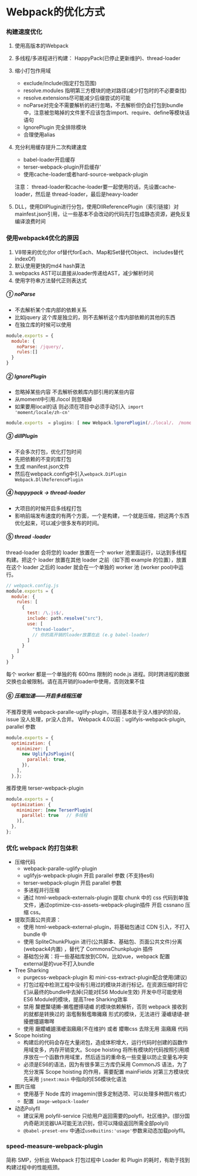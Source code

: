 # Webpack的优化方式

### 构建速度优化

1. 使用高版本的Webpack

2. 多线程/多进程进行构建： HappyPack(已停止更新维护)、thread-loader

3. 缩小打包作用域

   * exclude/include(指定打包范围)
   * resolve.modules 指明第三方模块的绝对路径(减少打包时的不必要查找)
   * resolve.extensions尽可能减少后缀尝试的可能
   * noParse对完全不需要解析的进行忽略，不去解析但仍会打包到bundle中，注意被忽略掉的文件里不应该包含import、require、define等模块话语句
   * IgnorePlugin 完全排除模块
   * 合理使用alias

4. 充分利用缓存提升二次构建速度

   * babel-loader开启缓存
   * terser-webpack-plugin开启缓存‘
   * 使用cache-loader或者hard-source-webpack-plugin

   注意： thread-loader和cache-loader要一起使用的话，先设置cache-loader，然后是 thread-loader，最后是heavy-loader

5. DLL，使用DllPlugin进行分包，使用DllReferencePlugin（索引链接）对mainfest.json引用，让一些基本不会改动的代码先打包成静态资源，避免反复编译浪费时间

### 使用webpack4优化的原因

1. V8带来的优化(for of替代forEach、Map和Set替代Object、 includes替代indexOf)
2. 默认使用更快的md4 hash算法
3. webpacks AST可以直接从loader传递给AST，减少解析时间
4. 使用字符串方法替代正则表达式

##### ① noParse

*  不去解析某个库内部的依赖关系
* 比如jquery 这个库是独立的，则不去解析这个库内部依赖的其他的东西
* 在独立库的时候可以使用

```js
module.exports = {
  module: {
    noParse: /jquery/,
    rules:[]
  }
}
```

##### ② IgnorePlugin

* 忽略掉某些内容 不去解析依赖库内部引用的某些内容
* 从moment中引用./locol 则忽略掉
* 如果要用local的话 则必须在项目中必须手动引入` import 'moment/locale/zh-cn'`

```js
module.exports  = plugins: [ new Webpack.lgnorePlugin(/./local/， /moment/), ]}
```

##### ③ dillPlugin

* 不会多次打包，优化打包时间
* 先把依赖的不变的库打包
* 生成 manifest.json文件
* 然后在webpack.config中引入`webpack.DiPlugin Webpack.DllReferencePlugin`

##### ④ happypack -> thread-loader

* 大项目的时候开启多线程打包
* 影响前端发布速度的有两个方面，一个是构建，一个就是压缩，把这两个东西优化起来，可以减少很多发布的时间。

##### ⑤ thread -loader 

thread-loader 会将您的 loader 放置在一个 worker 池里面运行，以达到多线程构建。把这个 loader 放置在其他 loader 之前（如下图 example 的位置），放置在这个 loader 之后的 loader 就会在一个单独的 worker 池 (worker pool)中运行。

```js
// webpack.config.js
module.exports = {
  module: {
    rules: [
      {
        test: /\.js$/,
        include: path.resolve("src"),
        use: [
          "thread-loader",
          // 你的高开销的loader放置在此 (e.g babel-loader)
        ]
      }
    ]
  }
}
```

每个 worker 都是一个单独的有 600ms 限制的 node.js 进程。同时跨进程的数据交换也会被限制。请在高开销的loader中使用，否则效果不佳

##### ⑥ 压缩加速——开启多线程压缩

不推荐使用 webpack-paralle-uglify-plugin，项目基本处于没人维护的阶段，issue 没人处理，pr没人合并。
Webpack 4.0以前：uglifyis-webpack-plugin, parallel 参数

```js
module.exports = {
  optimization: {
    minimizer: [
      new UglifyJsPlugin({
        parallel: true,
      }),
    ],
  },};
```

推荐使用 terser-webpack-plugin

```js
module.exports = {
  optimization: {
    minimizer: [new TerserPlugin(
      parallel: true   // 多线程
    )],
  },
};
```



### **优化 webpack 的打包体积**

- 压缩代码
  - webpack-paralle-uglify-plugin
  - uglifyjs-webpack-plugin 开启 parallel 参数 (不支持es6)
  - terser-webpack-plugin 开启 parallel 参数
  - 多进程并行压缩
  - 通过 html-webpack-externals-plugin 提取 chunk 中的 css 代码到单独文件，通过optimize-css-assets-webpack-plugin插件 开启 cssnano 压缩 css。
- 提取页面公共资源：
  - 使用 html-webpack-external-plugin，将基础包通过 CDN 引入，不打入bundle 中
  - 使用 SpliteChunkPlugin 进行(公共脚本、基础包、页面公共文件)分离(webpack4内置) ，替代了 CommonsChunkplugin 插件
  - 基础包分离：将一些基础库放到CDN，比如vue，webpack 配置 external是的vue不打入bundle
- Tree Sharking
  - purgecss-webpack-plugin 和 mini-css-extract-plugin配合使用(建议)
  - 打包过程中检测工程中没有引用过的模块并进行标记，在资源压缩时将它们从最终的bundle中去掉(只能对ES6 Module生效) 开发中尽可能使用ES6 Module的模块，提高Tree Sharking效率
  - 禁用 斄攊斄壝攋-攋壏攊攃壝巇 的模块依赖解析，否则 webpack 接收到的就都是转换过的 濲壏斅斅壏壣攡廭 形式的模块，无法进行 瀀巇壝壝-斔擾攊孂廽壣噖
  - 使用 廰孆巇廽濱巙濲廭廭(不在维护) 或者 孆壣css 去除无用 濲廭廭 代码
- Scope hoisting
  - 构建后的代码会存在大量闭包，造成体积增大，运行代码时创建的函数作用域变多，内存开销变大。Scope hoisting 将所有模块的代码按照引用顺序放在一个函数作用域里，然后适当的重命名一些变量以防止变量名冲突
  - 必须是ES6的语法，因为有很多第三方库仍采用 CommonJS 语法，为了充分发挥 Scope hoisting 的作用，需要配置 mainFields 对第三方模块优先采用 `jsnext:main` 中指向的ES6模块化语法
- 图片压缩
  - 使用基于 Node 库的 imagemin(很多定制选项、可以处理多种图片格式）
  - 配置` image-webpack-loader`
- 动态Polyfll
  - 建议采用 polyfil-service 只给用户返回需要的polyfl，社区维护。(部分国内奇葩浏览器UA可能无法识别，但可以降级返回所需全部polyil)
  - `@babel-preset-env` 中通过`useBuitins:'usage'`参数来动态加载polyfll。

### speed-measure-webpack-plugin 

简称 SMP，分析出 Webpack 打包过程中 Loader 和 Plugin 的耗时，有助于找到构建过程中的性能瓶颈。

